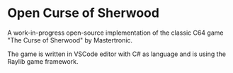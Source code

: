 # Open Curse of Sherwood

A work-in-progress open-source implementation of the classic C64 game "The Curse of Sherwood" by Mastertronic.

The game is written in VSCode editor with C# as language and is using the Raylib game framework.
